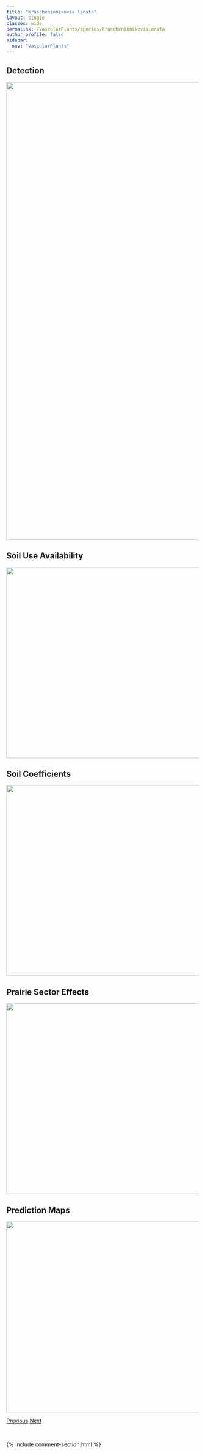 ```yaml
---
title: "Krascheninnikovia lanata"
layout: single
classes: wide
permalink: /VascularPlants/species/KrascheninnikoviaLanata
author_profile: false
sidebar:
  nav: "VascularPlants"
---
```


<h2>Detection</h2>

<a href="https://drive.google.com/uc?export=view&id=16FyYIdgvdW5VdO1Jk0VP7S8CTkTBoSaz">
<img src="https://drive.google.com/uc?export=view&id=16FyYIdgvdW5VdO1Jk0VP7S8CTkTBoSaz" height = "1200" width = "800">
</a>


<h2>Soil Use Availability</h2>

<a href="https://drive.google.com/uc?export=view&id=1imhPnhrCaPV9Cyc8tAIFPn96gyGCNWQk">
<img src="https://drive.google.com/uc?export=view&id=1imhPnhrCaPV9Cyc8tAIFPn96gyGCNWQk" height = "500" width = "1000">
</a>


<h2>Soil Coefficients</h2>

<a href="https://drive.google.com/uc?export=view&id=1rxpa-6mGZ_jSHd-LNUXu1jtqwbD8a1A7">
<img src="https://drive.google.com/uc?export=view&id=1rxpa-6mGZ_jSHd-LNUXu1jtqwbD8a1A7" height = "500" width = "1000">
</a>


<h2>Prairie Sector Effects</h2>

<a href="https://drive.google.com/uc?export=view&id=1Tn3BlV5xjsYMM0GLrXrLJyuk8zkpUZLc">
<img src="https://drive.google.com/uc?export=view&id=1Tn3BlV5xjsYMM0GLrXrLJyuk8zkpUZLc" height = "500" width = "1000">
</a>


<h2>Prediction Maps</h2>

<a href="https://drive.google.com/uc?export=view&id=1bXCmkYW_B8iiSc0Z2nz9W66eKmjPfDWV">
<img src="https://drive.google.com/uc?export=view&id=1bXCmkYW_B8iiSc0Z2nz9W66eKmjPfDWV" height = "500" width = "1000">
</a>


<a href="/DevelopmentWebsite/VascularPlants/species/KoeleriaMacrantha" class="pagination--pager" title="Koeleria macrantha">Previous</a> <a href="/DevelopmentWebsite/VascularPlants/species/Lactuca" class="pagination--pager" title="Lactuca">Next</a>

<p>&nbsp;</p>

{% include comment-section.html %}
